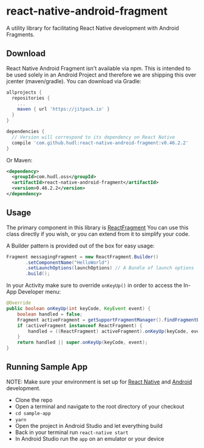 # react-native-android-fragment
A utility library for facilitating React Native development with Android Fragments.

## Download
React Native Android Fragment isn't available via npm. This is intended to be used solely in an Android Project and therefore we are shipping this over jcenter (maven/gradle).
You can download via Gradle:

```gradle
allprojects {
  repositories {
    ...
    maven { url 'https://jitpack.io' }
  }
}

dependencies {
  // Version will correspond to its dependency on React Native
  compile 'com.github.hudl:react-native-android-fragment:v0.46.2.2'
}
```

Or Maven:

```xml
<dependency>
  <groupId>com.hudl.oss</groupId>
  <artifactId>react-native-android-fragment</artifactId>
  <version>0.46.2.2</version>
</dependency>
```

## Usage
The primary component in this library is [ReactFragment](https://github.com/hudl/react-native-android-fragment/blob/master/react-native-android-fragment/src/main/java/com/hudl/oss/react/fragment/ReactFragment.java)
You can use this class directly if you wish, or you can extend from it to simplify your code.

A Builder pattern is provided out of the box for easy usage:
```java
Fragment messagingFragment = new ReactFragment.Builder()
       .setComponentName("HelloWorld")
       .setLaunchOptions(launchOptions) // A Bundle of launch options
       .build();
```

In your Activity make sure to override `onKeyUp()` in order to access the In-App Developer menu:

```java
@Override
public boolean onKeyUp(int keyCode, KeyEvent event) {
    boolean handled = false;
    Fragment activeFragment = getSupportFragmentManager().findFragmentById(R.id.container_main);
    if (activeFragment instanceof ReactFragment) {
        handled = ((ReactFragment) activeFragment).onKeyUp(keyCode, event);
    }
    return handled || super.onKeyUp(keyCode, event);
}
```

## Running Sample App

NOTE: Make sure your environment is set up for [React Native](https://facebook.github.io/react-native/docs/getting-started.html) and [Android](https://developer.android.com/training/index.html) development.

- Clone the repo
- Open a terminal and navigate to the root directory of your checkout
- `cd sample-app`
- `yarn`
- Open the project in Android Studio and let everything build
- Back in your terminal run `react-native start`
- In Android Studio run the `app` on an emulator or your device
